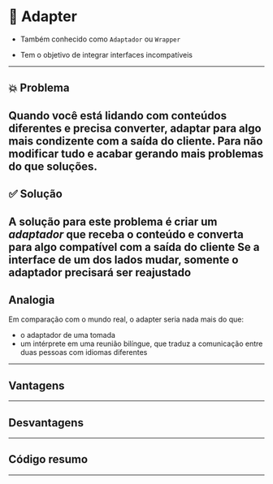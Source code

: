 # 🧩 Adapter

- Também conhecido como `Adaptador` ou `Wrapper`

- Tem o objetivo de integrar interfaces incompatíveis
---
## 💥 Problema
Quando você está lidando com conteúdos diferentes e precisa converter, adaptar para algo mais condizente com a saída do cliente. 
Para não modificar tudo e acabar gerando mais problemas do que soluções.
---
## ✅ Solução
A solução para este problema é criar um **_adaptador_** que receba o conteúdo e converta para algo compatível com a saída do cliente
Se a interface de um dos lados mudar, somente o adaptador precisará ser reajustado
---

## Analogia 
Em comparação com o mundo real, o adapter seria nada mais do que:
 - o adaptador de uma tomada
 - um intérprete em uma reunião bilíngue, que traduz a comunicação entre duas pessoas com idiomas diferentes
---
## Vantagens

---
## Desvantagens

---
## Código resumo

---